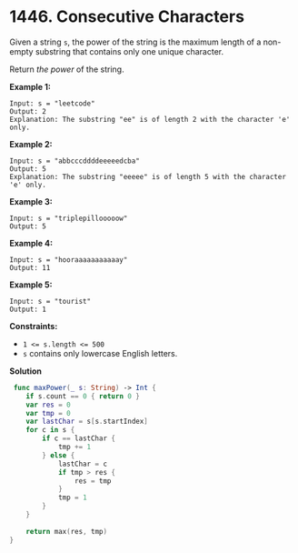 # 1446. Consecutive Characters

Given a string `s`, the power of the string is the maximum length of a non-empty substring that contains only one unique character.

Return *the power* of the string.

 

**Example 1:**

```
Input: s = "leetcode"
Output: 2
Explanation: The substring "ee" is of length 2 with the character 'e' only.
```

**Example 2:**

```
Input: s = "abbcccddddeeeeedcba"
Output: 5
Explanation: The substring "eeeee" is of length 5 with the character 'e' only.
```

**Example 3:**

```
Input: s = "triplepillooooow"
Output: 5
```

**Example 4:**

```
Input: s = "hooraaaaaaaaaaay"
Output: 11
```

**Example 5:**

```
Input: s = "tourist"
Output: 1
```

 

**Constraints:**

- `1 <= s.length <= 500`
- `s` contains only lowercase English letters.

**Solution**

```swift
 func maxPower(_ s: String) -> Int {
    if s.count == 0 { return 0 }
    var res = 0
    var tmp = 0
    var lastChar = s[s.startIndex]
    for c in s {
        if c == lastChar {
            tmp += 1
        } else {
            lastChar = c
            if tmp > res {
                res = tmp
            }
            tmp = 1
        }
    }
    
    return max(res, tmp)
}
```

